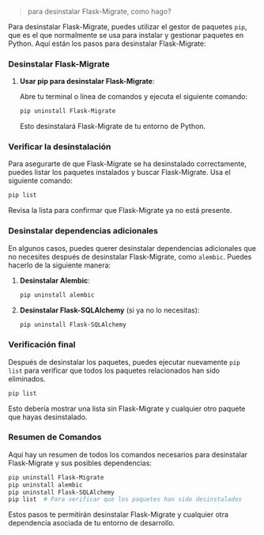 > para desinstalar Flask-Migrate, como hago?

Para desinstalar Flask-Migrate, puedes utilizar el gestor de paquetes `pip`, que es el que normalmente se usa para instalar y gestionar paquetes en Python. Aquí están los pasos para desinstalar Flask-Migrate:

### Desinstalar Flask-Migrate

1. **Usar pip para desinstalar Flask-Migrate**:

   Abre tu terminal o línea de comandos y ejecuta el siguiente comando:

   ```bash
   pip uninstall Flask-Migrate
   ```

   Esto desinstalará Flask-Migrate de tu entorno de Python.

### Verificar la desinstalación

Para asegurarte de que Flask-Migrate se ha desinstalado correctamente, puedes listar los paquetes instalados y buscar Flask-Migrate. Usa el siguiente comando:

```bash
pip list
```

Revisa la lista para confirmar que Flask-Migrate ya no está presente.

### Desinstalar dependencias adicionales

En algunos casos, puedes querer desinstalar dependencias adicionales que no necesites después de desinstalar Flask-Migrate, como `alembic`. Puedes hacerlo de la siguiente manera:

1. **Desinstalar Alembic**:

   ```bash
   pip uninstall alembic
   ```

2. **Desinstalar Flask-SQLAlchemy** (si ya no lo necesitas):

   ```bash
   pip uninstall Flask-SQLAlchemy
   ```

### Verificación final

Después de desinstalar los paquetes, puedes ejecutar nuevamente `pip list` para verificar que todos los paquetes relacionados han sido eliminados.

```bash
pip list
```

Esto debería mostrar una lista sin Flask-Migrate y cualquier otro paquete que hayas desinstalado.

### Resumen de Comandos

Aquí hay un resumen de todos los comandos necesarios para desinstalar Flask-Migrate y sus posibles dependencias:

```bash
pip uninstall Flask-Migrate
pip uninstall alembic
pip uninstall Flask-SQLAlchemy
pip list  # Para verificar que los paquetes han sido desinstalados
```

Estos pasos te permitirán desinstalar Flask-Migrate y cualquier otra dependencia asociada de tu entorno de desarrollo.
